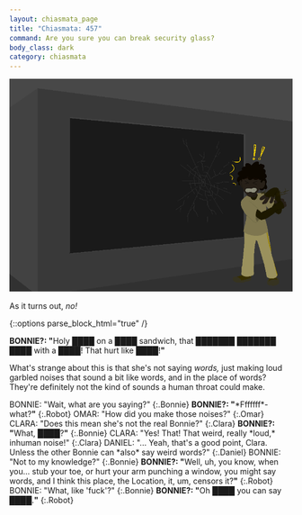 ```yaml
---
layout: chiasmata_page
title: "Chiasmata: 457"
command: Are you sure you can break security glass?
body_class: dark
category: chiasmata
---
```


![457](/chiasmata/images/narrative/455.png)

As it turns out, *no!*

{::options parse_block_html="true" /}
<div class="dialogue Robot">
<b>BONNIE?: "</b><span class="Bonnie">Holy ████ on a ████ sandwich, that ███████ ███████ ████ with a ████! That hurt like ████!</span><b>"</b>
</div>

What's strange about this is that she's not saying *words,* just making loud garbled noises that sound a bit like words, and in the place of words? They're definitely not the kind of sounds a human throat could make.

<div class="dialogue">
BONNIE: "Wait, what are you saying?" 
{:.Bonnie}
<b>BONNIE?: "</b><span class="Bonnie">*Fffffff*-what?</span><b>"</b> 
{:.Robot}
OMAR: "How did you make those noises?" 
{:.Omar}
CLARA: "Does this mean she's not the real Bonnie?" 
{:.Clara}
<b>BONNIE?: "</b><span class="Bonnie">What, ████?</span><b>"</b> 
{:.Bonnie}
CLARA: "Yes! That! That weird, really *loud,* inhuman noise!" 
{:.Clara}
DANIEL: "... Yeah, that's a good point, Clara. Unless the other Bonnie can *also* say weird words?" 
{:.Daniel}
BONNIE: "Not to my knowledge?" 
{:.Bonnie}
<b>BONNIE?: "</b><span class="Bonnie">Well, uh, you know, when you... stub your toe, or hurt your arm punching a window, you might say words, and I think this place, the Location, it, um, censors it?</span><b>"</b> 
{:.Robot}
BONNIE: "What, like 'fuck'?" 
{:.Bonnie}
<b>BONNIE?: "</b><span class="Bonnie">Oh ████ you can say ████.</span><b>"</b> 
{:.Robot}
</div>